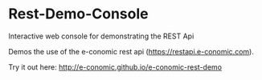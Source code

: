 # Rest-Demo-Console
Interactive web console for demonstrating the REST Api

Demos the use of the e-conomic rest api (https://restapi.e-conomic.com).

Try it out here: http://e-conomic.github.io/e-conomic-rest-demo
